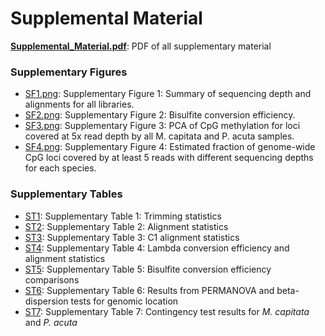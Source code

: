 # Supplemental Material

**[Supplemental_Material.pdf](https://github.com/hputnam/Meth_Compare/blob/master/output/supplemental-material/Supplemental_Material.pdf)**: PDF of all supplementary material

### Supplementary Figures
- [SF1.png](https://github.com/hputnam/Meth_Compare/blob/master/output/supplemental-material/SF1.png): Supplementary Figure 1: Summary of sequencing depth and alignments for all libraries.
- [SF2.png](https://github.com/hputnam/Meth_Compare/blob/master/output/supplemental-material/SF2.png): Supplementary Figure 2: Bisulfite conversion efficiency.
- [SF3.png](https://github.com/hputnam/Meth_Compare/blob/master/output/supplemental-material/SF3.png): Supplementary Figure 3: PCA of CpG methylation for loci covered at 5x read depth by all M. capitata and P. acuta samples.
- [SF4.png](https://github.com/hputnam/Meth_Compare/blob/master/output/supplemental-material/SF4.png): Supplementary Figure 4: Estimated fraction of genome-wide CpG loci covered by at least 5 reads with different sequencing depths for each species. 

### Supplementary Tables
- [ST1](https://github.com/hputnam/Meth_Compare/blob/master/output/supplemental-material/ST1.csv): Supplementary Table 1: Trimming statistics
- [ST2](https://github.com/hputnam/Meth_Compare/blob/master/output/supplemental-material/ST2.csv): Supplementary Table 2: Alignment statistics
- [ST3](https://github.com/hputnam/Meth_Compare/blob/master/output/supplemental-material/ST3.csv): Supplementary Table 3: C1 alignment statistics
- [ST4](https://github.com/hputnam/Meth_Compare/blob/master/output/supplemental-material/ST4.csv): Supplementary Table 4: Lambda conversion efficiency and alignment statistics
- [ST5](https://github.com/hputnam/Meth_Compare/blob/master/output/supplemental-material/ST5.csv): Supplementary Table 5: Bisulfite conversion efficiency comparisons
- [ST6](https://github.com/hputnam/Meth_Compare/blob/master/output/supplemental-material/ST6.csv): Supplementary Table 6: Results from PERMANOVA and beta-dispersion tests for genomic location
- [ST7](https://github.com/hputnam/Meth_Compare/blob/master/output/supplemental-material/ST7.csv): Supplementary Table 7: Contingency test results for _M. capitata_ and _P. acuta_
